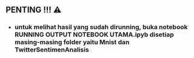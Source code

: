 ## PENTING !!! ⚠️

- ### untuk melihat hasil yang sudah dirunning, buka notebook RUNNING OUTPUT NOTEBOOK UTAMA.ipyb disetiap masing-masing folder yaitu Mnist dan TwitterSentimenAnalisis


